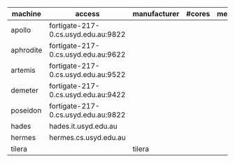 | machine | access | manufacturer | #cores | memory | OS |
| ------- | ------ | ------------ | ------ | ------ | -- |
| apollo | fortigate-217-0.cs.usyd.edu.au:9822 | 
| aphrodite | fortigate-217-0.cs.usyd.edu.au:9622 |
| artemis | fortigate-217-0.cs.usyd.edu.au:9522 |
| demeter | fortigate-217-0.cs.usyd.edu.au:9422 |
| poseidon | fortigate-217-0.cs.usyd.edu.au:9822 |
| hades | hades.it.usyd.edu.au |
| hermes | hermes.cs.usyd.edu.au 
| tilera | | tilera | 



